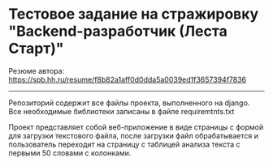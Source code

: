 # Тестовое задание на стражировку "Backend-разработчик (Леста Старт)"
Резюме автора: https://spb.hh.ru/resume/f8b82a1aff0d0dda5a0039ed1f3657394f7836
____
Репозиторий содержит все файлы проекта, выполненного на django. Все необходимые библиотеки записаны в файле requiremtnts.txt

Проект представляет собой веб-приложение в виде страницы с формой для загрузки текстового файла, после загрузки файл обрабатывается и пользователь переходит на страницу с таблицей анализа текста с первыми 50 словами с колонками.
